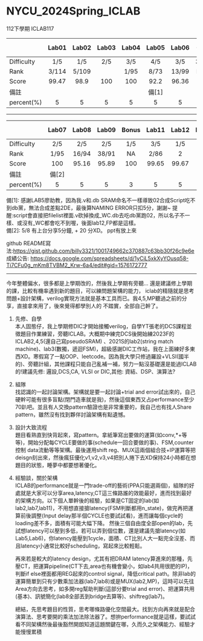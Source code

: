 # NYCU_2024Spring_ICLAB     
112下學期 ICLAB117

|      | Lab01  | Lab02 | Lab03 | Lab04 | Lab05 | Lab06 |OT |    MIDTERM PROJECT | MID EXAM |
| ------------|:------:|:-----:|:-----:|:-----:|:-----:|:-----:|:--------------:|:-----:|:-------:|
| Difficulty  |  1/5   |  1/5  |2/5|3/5|4/5|3/5|3/5|5/5|3/5||
| Rank        |  3/114 | 5/109   ||1/95|8/73|13/99|NA|2/87|5/94||
| Score       |  99.47 |   98.9 |100|100|92.2|96.36|50|99.66|94/100||
| 備註  | ||||備[1]||:(||||
| percent(%)|5|5|5|5|5|5|5|8|8|
-------------------------
|     | Lab07  | Lab08 | Lab09 | Bonus | Lab11 | Lab12 | LAB13|   FINAL PROJECT  | FINAL EXAM |
| ------------|:------:|:-----:|:-----:|:-----:|:-----:|:-----:|:--------------:|:-----:|:-------:|
| Difficulty  |2/5|2/5|2/5|1/5|3/5|1/5|1/5|5/5||||
| Rank        |1/95|16/94|38/91|NA|2/86|2|NA|||||
| Score       |100|95.16|95.89|100|99.65|99.67|100|||||
| 備註  |備[2]|||||||||||
| percent(%)|5|5|5|3|5|5|5|8|8|

備[1]:
感謝LAB5廖助教，因為我.v和.db SRAM命名不一樣導致02合成Script吃不到db黨，無法合成差點2DE，最後算NAMING ERROR只扣5分，謝謝~
提醒:script會直接把filelist裡面.v砍掉換成_WC.db去吃db黨跑02，所以名子不一樣、或沒有_WC都會吃不到喔，後面lab12,FP都是這樣。    
備[2]: 5/8 有上台分享5分鐘, + 20 分XD。 ppt有放上來

github README寫法:https://gist.github.com/billy3321/1001749662c370887c63bb30f26c9e6e    
成績公告: https://docs.google.com/spreadsheets/d/1yCiL5xkXyYOusq58-Ti7CFu0g_mKm8TVBM2_Krw-6a4/edit#gid=1576172777    


-------------------    
今年整體偏水，很多都是上學期改的，然後我上學期有旁聽... 還是建議修上學期的課，比較有機率遇到新的題目，可以練問題架構的能力，
iclab的精隨就是思考問題+設計架構，verilog實現方法就是基本工具而已。我4,5,MP聽過之前的分享，直接拿來用了，後來覺得都學別人的
不踏實，全部自己幹了。    

1. 先修、自學    
本人固態仔，我上學期修DIC才開始接觸verilog，自學YT張老的DCS課程並徵題目作業練習，旁聽ICLAB。大概期中練完DCS後開始練2023F的ICLAB2,4,5(還自己寫pseudoSRAM)
、2021S的lab2(string match machine)、lab3(數獨，遞迴FSM)，超級感謝DIC工作站，我在上面練好多東西XD。寒假寫了一點OOP、leetcode。因為我大學只修過羅設+VLSI(國半的)、旁聽計組，其他課程只能自己亂補一補，努力一點沒基礎還是能過ICLAB的!建議先修: 邏設,DCS,CA, VLSI or DIC,其他: 資結、DSP、演算法?        
2. 組隊    
找認識的一起討論架構。架構就是要一起討論+trial and error試出來的，自己硬幹可能有很多盲點(閉門造車就是我)，然後這個東西又占performance至少
70趴吧。並且有人交換pattern驗證也是非常重要的，我自己也有找人Share pattern，雖然沒有找到夥伴討論架構有點遺憾。    
3. 設計大致流程    
題目看熟直到快背起來，寫pattern。拿紙筆寫出要做的運算(如conv,*+等等)，開始分配每CYCLE要做的事(schedule一回合要做的事)、FSM,counter控制
data流動等等架構。最後運用shift reg、MUX這兩個組合技+IP運算等把deisgn刻出來，然後瘋狂優化v1,v2,v3,v4把別人捲下去XD保持24小時都在想題目的狀態，睡夢中都要想著優化。

4.  經驗談，關於架構      
      ICLAB的performance就是一門trade-off的藝術(PPA只能選兩個)，組隊的好處就是大家可以分享area,latency,CT這三條路誰的效能最好，進而找到最好的架構方向。以下個人單幹後的經驗，如果是CT固定的lab(如lab2,lab7,lab11)，不用想直接搶latency(FSM判斷都用n_state)，做完再把運算前後調整(Input delay那半個CYCLE也要試試看)，進而讓每個cycle的loading差不多，面積有可能大幅下降。 然後三個自由度全部open的lab，先試想latency可以壓到多低，若可以弄到個位數，還是建議先搶latency(如Lab5,Lab6)，你latency能壓到1cycle，面積、CT比別人大一點完全沒差、而且latency小通常比較好scheduling，寫起來比較輕鬆。
                
     再來若是較大的latency design，尤其有把DRAM latency算進來的那種，先壓CT，把運算pipeline(CT下去,area也有機會變小，如lab4共用很肥的IP)，判斷if else裡面都用REG起來的control signal，降低critical path。除非lab的運算簡單到只有少數乘加法器(lab7,lab8)或是MUX(lab2,MP)，這時可以先往Area方向去思考，如多開reg幫助判斷(這部分要trial and error)、把運算共用(基本)、訊號簡化(lab8全部丟到bridge去算等)、shiftreg(lab7)。
                
      總結，先思考題目的性質，思考哪條路優化空間最大。找到方向再來就是配合演算法、思考要開的乘法加法除法器了。想拚performance就是這樣，要試試看不同架構然後最後豁然開朗知道這題關鍵在哪，久而久之架構能力、經驗才能慢慢累積
